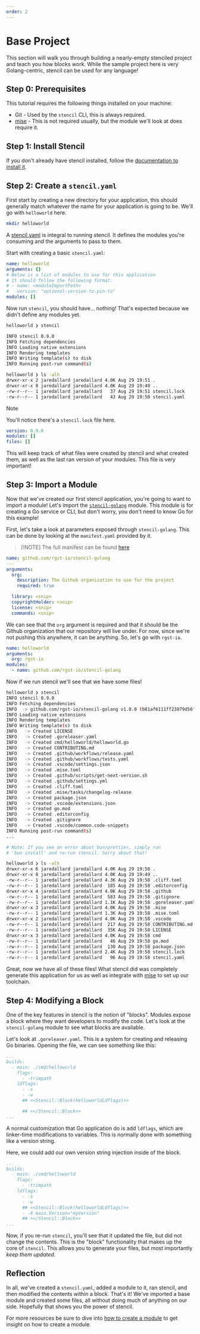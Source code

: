 ```yaml
---
order: 2
---
```


# Base Project

This section will walk you through building a nearly-empty stenciled project and teach you how blocks work. While the sample project here is very Golang-centric, stencil can be used for any language!

## Step 0: Prerequisites

This tutorial requires the following things installed on your machine:

* Git - Used by the `stencil` CLI, this is always required.
* [mise] - This is not required usually, but the module we'll look at does
  require it.

## Step 1: Install Stencil

If you don't already have stencil installed, follow the [documentation to install it](/guide/installation.html).

## Step 2: Create a `stencil.yaml`

First start by creating a new directory for your application, this
should generally match whatever the name for your application is going
to be. We'll go with `helloworld` here.

```bash
mkdir helloworld
```

A [stencil.yaml](/reference/stencil.yaml) is integral to running
stencil. It defines the modules you're consuming and the arguments to
pass to them.

Start with creating a basic `stencil.yaml`:

```yaml
name: helloworld
arguments: {}
# Below is a list of modules to use for this application
# It should follow the following format:
# - name: <moduleImportPath>
#   version: "optional-version-to-pin-to"
modules: []
```

Now run `stencil`, you should have... nothing! That's expected because
we didn't define any modules yet.

```bash
helloworld ❯ stencil

INFO stencil 0.9.0
INFO Fetching dependencies
INFO Loading native extensions
INFO Rendering templates
INFO Writing template(s) to disk
INFO Running post-run command(s)

helloworld ❯ ls -alh
drwxr-xr-x 2 jaredallard jaredallard 4.0K Aug 29 19:51 .
drwxr-xr-x 8 jaredallard jaredallard 4.0K Aug 29 19:49 ..
-rw-r--r-- 1 jaredallard jaredallard   37 Aug 29 19:51 stencil.lock
-rw-r--r-- 1 jaredallard jaredallard   43 Aug 29 19:50 stencil.yaml
```

> [!NOTE]
> You'll notice there's a `stencil.lock` file here.
>
> ```yaml
> version: 0.9.0
> modules: []
> files: []
> ```
>
> This will keep track of what files were created by stencil and what
> created them, as well as the last ran version of your modules. This
> file is very important!

## Step 3: Import a Module

Now that we've created our first stencil application, you're going to
want to import a module! Let's import the
[`stencil-golang`](https://github.com/rgst-io/stencil-golang) module.
This module is for creating a Go service or CLI, but don't worry, you
don't need to know Go for this example!

First, let's take a look at parameters exposed through `stencil-golang`.
This can be done by looking at the `manifest.yaml` provided by it.

> [!NOTE] The full manifest can be found
> [here](https://github.com/rgst-io/stencil-golang/blob/e2ea9a1980f765f668d4a42d1f9108db777bf86d/manifest.yaml)

```yaml
name: github.com/rgst-io/stencil-golang
---
arguments:
  org:
    description: The Github organization to use for the project
    required: true

  library: <snip>
  copyrightHolder: <snip>
  license: <snip>
  commands: <snip>
```

We can see that the `org` argument is required and that it should be the
Github organization that our repository will live under. For now, since
we're not pushing this anywhere, it can be anything. So, let's go with
`rgst-io`.

```yaml
name: helloworld
arguments:
  org: rgst-io
modules:
  - name: github.com/rgst-io/stencil-golang
```

Now if we run stencil we'll see that we have some files!

```bash
helloworld ❯ stencil
INFO stencil 0.9.0
INFO Fetching dependencies
INFO  -> github.com/rgst-io/stencil-golang v1.0.0 (b81af6111ff23879d56faa735c428dc2e8ff45b5)
INFO Loading native extensions
INFO Rendering templates
INFO Writing template(s) to disk
INFO   -> Created LICENSE
INFO   -> Created .goreleaser.yaml
INFO   -> Created cmd/helloworld/helloworld.go
INFO   -> Created CONTRIBUTING.md
INFO   -> Created .github/workflows/release.yaml
INFO   -> Created .github/workflows/tests.yaml
INFO   -> Created .vscode/settings.json
INFO   -> Created .mise.toml
INFO   -> Created .github/scripts/get-next-version.sh
INFO   -> Created .github/settings.yml
INFO   -> Created .cliff.toml
INFO   -> Created .mise/tasks/changelog-release
INFO   -> Created package.json
INFO   -> Created .vscode/extensions.json
INFO   -> Created go.mod
INFO   -> Created .editorconfig
INFO   -> Created .gitignore
INFO   -> Created .vscode/common.code-snippets
INFO Running post-run command(s)
...

# Note: If you see an error about bun/prettier, simply run
# 'bun install' and re-run stencil. Sorry about that!

helloworld ❯ ls -alh
drwxr-xr-x 6 jaredallard jaredallard 4.0K Aug 29 19:58 .
drwxr-xr-x 8 jaredallard jaredallard 4.0K Aug 29 19:49 ..
-rw-r--r-- 1 jaredallard jaredallard 4.3K Aug 29 19:58 .cliff.toml
-rw-r--r-- 1 jaredallard jaredallard  185 Aug 29 19:58 .editorconfig
drwxr-xr-x 4 jaredallard jaredallard 4.0K Aug 29 19:58 .github
-rw-r--r-- 1 jaredallard jaredallard  583 Aug 29 19:58 .gitignore
-rw-r--r-- 1 jaredallard jaredallard 1.1K Aug 29 19:58 .goreleaser.yaml
drwxr-xr-x 3 jaredallard jaredallard 4.0K Aug 29 19:58 .mise
-rw-r--r-- 1 jaredallard jaredallard 1.3K Aug 29 19:58 .mise.toml
drwxr-xr-x 2 jaredallard jaredallard 4.0K Aug 29 19:58 .vscode
-rw-r--r-- 1 jaredallard jaredallard  217 Aug 29 19:58 CONTRIBUTING.md
-rw-r--r-- 1 jaredallard jaredallard  35K Aug 29 19:58 LICENSE
drwxr-xr-x 3 jaredallard jaredallard 4.0K Aug 29 19:58 cmd
-rw-r--r-- 1 jaredallard jaredallard   46 Aug 29 19:58 go.mod
-rw-r--r-- 1 jaredallard jaredallard  130 Aug 29 19:58 package.json
-rw-r--r-- 1 jaredallard jaredallard 2.4K Aug 29 19:58 stencil.lock
-rw-r--r-- 1 jaredallard jaredallard   96 Aug 29 19:58 stencil.yaml
```

Great, now we have all of these files! What stencil did was completely
generate this application for us as well as integrate with [mise] to set
up our toolchain.

## Step 4: Modifying a Block

One of the key features in stencil is the notion of "blocks". Modules
expose a block where they want developers to modify the code. Let's look
at the `stencil-golang` module to see what blocks are available.

Let's look at `.goreleaser.yaml`. This is a system for creating and
releasing Go binaries. Opening the file, we can see something like this:

```yaml
...
builds:
  - main: ./cmd/helloworld
    flags:
      - -trimpath
    ldflags:
      - -s
      - -w
      ## <<Stencil::Block(helloworldLdflags)>>

      ## <</Stencil::Block>>
...
```

A normal customization that Go application do is add `ldflags`, which
are linker-time modifications to variables. This is normally done with
something like a version string.

Here, we could add our own version string injection inside of the block.

```yaml
...
builds:
  - main: ./cmd/helloworld
    flags:
      - -trimpath
    ldflags:
      - -s
      - -w
      ## <<Stencil::Block(helloworldLdflags)>>
      - -X main.Version="myVersion"
      ## <</Stencil::Block>>
...
```

Now, if you re-run `stencil`, you'll see that it updated the file, but
did not change the contents. This is the "block" functionality that
makes up the core of `stencil`. This allows you to generate your files,
but most importantly _keep them updated_.

## Reflection

In all, we've created a `stencil.yaml`, added a module to it, ran
stencil, and then modified the contents within a block. That's it! We've
imported a base module and created some files, all without doing much of
anything on our side. Hopefully that shows you the power of stencil.

For more resources be sure to dive into [how to create a module](basic-module.md)
to get insight on how to create a module.

[mise]: https://mise.jdx.dev
